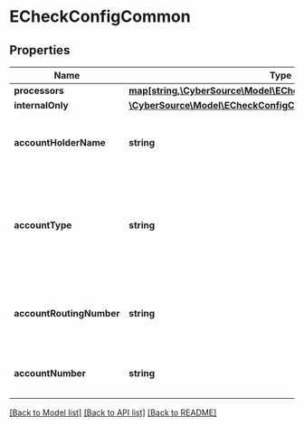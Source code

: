 # ECheckConfigCommon

## Properties
Name | Type | Description | Notes
------------ | ------------- | ------------- | -------------
**processors** | [**map[string,\CyberSource\Model\ECheckConfigCommonProcessors]**](ECheckConfigCommonProcessors.md) |  | [optional] 
**internalOnly** | [**\CyberSource\Model\ECheckConfigCommonInternalOnly**](ECheckConfigCommonInternalOnly.md) |  | [optional] 
**accountHolderName** | **string** | Mandatory  Name on Merchant&#39;s Bank Account Only ASCII (Hex 20 to Hex 7E) | 
**accountType** | **string** | Mandatory  Type of account for Merchant&#39;s Bank Account Possible values: - checking - savings - corporatechecking - corporatesavings | 
**accountRoutingNumber** | **string** | Mandatory  Routing number for Merchant&#39;s Bank Account US Account Routing Number | 
**accountNumber** | **string** | Mandatory  Account number for Merchant&#39;s Bank Account | 

[[Back to Model list]](../README.md#documentation-for-models) [[Back to API list]](../README.md#documentation-for-api-endpoints) [[Back to README]](../README.md)


